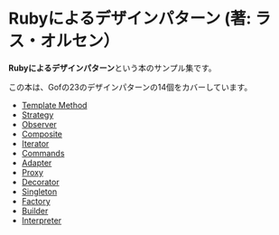 # Rubyによるデザインパターン (著: ラス・オルセン）

**Rubyによるデザインパターン**という本のサンプル集です。

この本は、Gofの23のデザインパターンの14個をカバーしています。

* [Template Method](#template-method)
* [Strategy](#strategy)
* [Observer](#observer)
* [Composite](#composite)
* [Iterator](#iterator)
* [Commands](#commands)
* [Adapter](#adapter)
* [Proxy](#proxy)
* [Decorator](#decorator)
* [Singleton](#singleton)
* [Factory](#factory)
* [Builder](#builder)
* [Interpreter](#interpreter)
